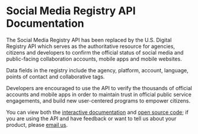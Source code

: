 # Social Media Registry API Documentation

The Social Media Registry API has been replaced by the U.S. Digital Registry API which serves as the authoritative resource for agencies, citizens and developers to confirm the official status of social media and public-facing collaboration accounts, mobile apps and mobile websites.

Data fields in the registry include the agency, platform, account, language, points of contact and collaborative tags.

Developers are encouraged to use the API to verify the thousands of official accounts and mobile apps in order to maintain trust in official public service engagements, and build new user-centered programs to empower citizens.

You can view both the [interactive documentation](https://socialmobileregistry.digitalgov.gov/#swagger-api-docs) and [open source code](https://github.com/GSA/social-media-registry); if you are using the API and have feedback or want to tell us about your product, please [email us](mailto:socialmediaregistry@gsa.gov). 